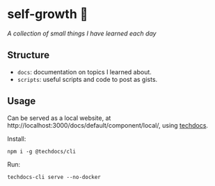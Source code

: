 # self-growth 🌱

*A collection of small things I have learned each day*

## Structure

* `docs`: documentation on topics I learned about.
* `scripts`: useful scripts and code to post as gists.

## Usage

Can be served as a local website, at http://localhost:3000/docs/default/component/local/, using [techdocs](https://backstage.io/docs/features/techdocs/cli/).

Install:

```shell
npm i -g @techdocs/cli
```

Run:

```shell
techdocs-cli serve --no-docker
```
